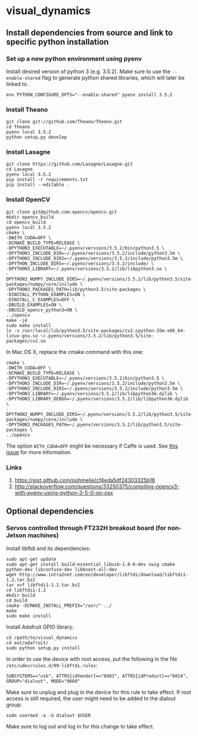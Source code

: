 # visual_dynamics

## Install dependencies from source and link to specific python installation

### Set up a new python environment using pyenv

Install desired version of python 3 (e.g. 3.5.2). Make sure to use the `--enable-shared` flag to generate python shared libraries, which will later be linked to.
```
env PYTHON_CONFIGURE_OPTS="--enable-shared" pyenv install 3.5.2
```

### Install Theano
```
git clone git://github.com/Theano/Theano.git
cd Theano
pyenv local 3.5.2
python setup.py develop
```

### Install Lasagne
```
git clone https://github.com/Lasagne/Lasagne.git
cd Lasagne
pyenv local 3.5.2
pip install -r requirements.txt
pip install --editable .
```

### Install OpenCV
```
git clone git@github.com:opencv/opencv.git
mkdir opencv_build
cd opencv_build
pyenv local 3.5.2
cmake \
-DWITH_CUDA=OFF \
-DCMAKE_BUILD_TYPE=RELEASE \
-DPYTHON3_EXECUTABLE=~/.pyenv/versions/3.5.2/bin/python3.5 \
-DPYTHON3_INCLUDE_DIR=~/.pyenv/versions/3.5.2/include/python3.5m \
-DPYTHON3_INCLUDE_DIR2=~/.pyenv/versions/3.5.2/include/python3.5m \
-DPYTHON_INCLUDE_DIRS=~/.pyenv/versions/3.5.2/include/ \
-DPYTHON3_LIBRARY=~/.pyenv/versions/3.5.2/lib/libpython3.so \
-DPYTHON3_NUMPY_INCLUDE_DIRS=~/.pyenv/versions/3.5.2/lib/python3.5/site-packages/numpy/core/include \
-DPYTHON3_PACKAGES_PATH=lib/python3.5/site-packages \
-DINSTALL_PYTHON_EXAMPLES=ON \
-DINSTALL_C_EXAMPLES=OFF \
-DBUILD_EXAMPLES=ON \
-DBUILD_opencv_python3=ON \
../opencv
make -j4
sudo make install
ln -s /usr/local/lib/python3.5/site-packages/cv2.cpython-35m-x86_64-linux-gnu.so ~/.pyenv/versions/3.5.2/lib/python3.5/site-packages/cv2.so
```

In Mac OS X, replace the cmake command with this one:
```
cmake \
-DWITH_CUDA=OFF \
-DCMAKE_BUILD_TYPE=RELEASE \
-DPYTHON3_EXECUTABLE=~/.pyenv/versions/3.5.2/bin/python3.5 \
-DPYTHON3_INCLUDE_DIR=~/.pyenv/versions/3.5.2/include/python3.5m \
-DPYTHON3_INCLUDE_DIR2=~/.pyenv/versions/3.5.2/include/python3.5m \
-DPYTHON3_LIBRARY=~/.pyenv/versions/3.5.2/lib/libpython3m.dylib \
-DPYTHON3_LIBRARY_DEBUG=~/.pyenv/versions/3.5.2/lib/libpython3m.dylib \
-DPYTHON3_NUMPY_INCLUDE_DIRS=~/.pyenv/versions/3.5.2/lib/python3.5/site-packages/numpy/core/include \
-DPYTHON3_PACKAGES_PATH=~/.pyenv/versions/3.5.2/lib/python3.5/site-packages \
../opencv
```
The option `WITH_CUDA=OFF` might be necessary if Caffe is used. See [this issue](https://github.com/BVLC/caffe/issues/2256) for more information.

### Links
1. https://gist.github.com/pohmelie/cf4eda5df24303325b16
2. http://stackoverflow.com/questions/33250375/compiling-opencv3-with-pyenv-using-python-3-5-0-on-osx


## Optional dependencies

### Servos controlled through FT232H breakout board (for non-Jetson machines)

Install libftdi and its dependencies:
```
sudo apt-get update
sudo apt-get install build-essential libusb-1.0-0-dev swig cmake python-dev libconfuse-dev libboost-all-dev
wget http://www.intra2net.com/en/developer/libftdi/download/libftdi1-1.2.tar.bz2
tar xvf libftdi1-1.2.tar.bz2
cd libftdi1-1.2
mkdir build
cd build
cmake -DCMAKE_INSTALL_PREFIX="/usr/" ../
make
sudo make install
```

Install Adafruit GPIO library:
```
cd /path/to/visual_dynamics
cd ext/adafruit/
sudo python setup.py install
```

In order to use the device with root access, put the following in the file `/etc/udev/rules.d/99-libftdi.rules`:
```
SUBSYSTEMS=="usb", ATTRS{idVendor}=="0403", ATTRS{idProduct}=="6014", GROUP="dialout", MODE="0660"
```
Make sure to unplug and plug in the device for this rule to take effect. If root access is still required, the user might need to be added to the dialout group:
```
sudo usermod -a -G dialout $USER
```
Make sure to log out and log in for this change to take effect.
